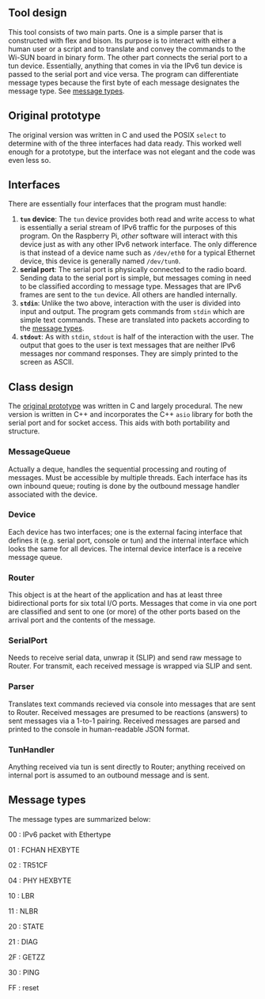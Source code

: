 ## Tool design
This tool consists of two main parts.  One is a simple parser that is constructed with flex and bison.  Its purpose is to interact with either a human user or a script and to translate and convey the commands to the Wi-SUN board in binary form.  The other part connects the serial port to a tun device.  Essentially, anything that comes in via the IPv6 tun device is passed to the serial port and vice versa.  The program can differentiate message types because the first byte of each message designates the message type.  See [message types](#message-type).

## Original prototype
The original version was written in C and used the POSIX `select` to determine with of the three interfaces had data ready.  This worked well enough for a prototype, but the interface was not elegant and the code was even less so.  

## Interfaces

There are essentially four interfaces that the program must handle:

  1. **`tun` device**: The `tun` device provides both read and write access to what is essentially a serial stream of IPv6 traffic for the purposes of this program.  On the Raspberry Pi, *other* software will interact with this device just as with any other IPv6 network interface.  The only difference is that instead of a device name such as `/dev/eth0` for a typical Ethernet device, this device is generally named `/dev/tun0`.  
  2. **serial port**: The serial port is physically connected to the radio board. Sending data to the serial port is simple, but messages coming in need to be classified according to message type.  Messages that are IPv6 frames are sent to the `tun` device.  All others are handled internally.
  3. **`stdin`**: Unlike the two above, interaction with the user is divided into input and output.  The program gets commands from `stdin` which are simple text commands.  These are translated into packets according to the [message types](#message-types).
  4. **`stdout`**: As with `stdin`, `stdout` is half of the interaction with the user.  The output that goes to the user is text messages that are neither IPv6 messages nor command responses.  They are simply printed to the screen as ASCII.

## Class design
The [original prototype](#original-prototype) was written in C and largely procedural.  The new version is written in C++ and incorporates the C++ `asio` library for both the serial port and for socket access.  This aids with both portability and structure.

### MessageQueue
Actually a deque, handles the sequential processing and routing of messages.  Must be accessible by multiple threads.  Each interface has its own inbound queue; routing is done by the outbound message handler associated with the device.

### Device
Each device has two interfaces; one is the external facing interface that defines it (e.g. serial port, console or tun) and the internal interface which looks the same for all devices.  The internal device interface is a receive message queue.  

### Router
This object is at the heart of the application and has at least three bidirectional ports for six total I/O ports.  Messages that come in via one port are classified and sent to one (or more) of the other ports based on the arrival port and the contents of the message.

### SerialPort
Needs to receive serial data, unwrap it (SLIP) and send raw message to Router. For transmit, each received message is wrapped via SLIP and sent.

### Parser
Translates text commands recieved via console into messages that are sent to Router.  Received messages are presumed to be reactions (answers) to sent messages via a 1-to-1 pairing.  Received messages are parsed and printed to the console in human-readable JSON format.

### TunHandler
Anything received via tun is sent directly to Router; anything received on internal port is assumed to an outbound message and is sent.

## Message types
The message types are summarized below:

00
: IPv6 packet with Ethertype

01
: FCHAN HEXBYTE

02
: TR51CF

04
: PHY HEXBYTE

10
: LBR

11
: NLBR

20
: STATE

21
: DIAG

2F
: GETZZ

30
: PING

FF
: reset

